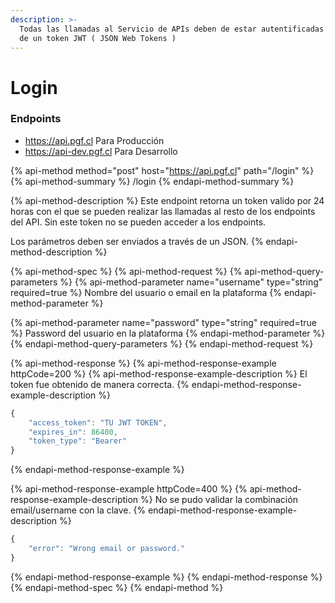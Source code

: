```yaml
---
description: >-
  Todas las llamadas al Servicio de APIs deben de estar autentificadas a través
  de un token JWT ( JSON Web Tokens )
---
```


# Login

### Endpoints

* https://api.pgf.cl Para Producción
* https://api-dev.pgf.cl Para Desarrollo

{% api-method method="post" host="https://api.pgf.cl" path="/login" %}
{% api-method-summary %}
/login
{% endapi-method-summary %}

{% api-method-description %}
Este endpoint retorna un token valido por 24 horas con el que se pueden realizar las llamadas al resto de los endpoints del API. Sin este token no se pueden acceder a los endpoints.  
  
Los parámetros deben ser enviados a través de un JSON.
{% endapi-method-description %}

{% api-method-spec %}
{% api-method-request %}
{% api-method-query-parameters %}
{% api-method-parameter name="username" type="string" required=true %}
Nombre del usuario o email en la plataforma
{% endapi-method-parameter %}

{% api-method-parameter name="password" type="string" required=true %}
Password del usuario en la plataforma
{% endapi-method-parameter %}
{% endapi-method-query-parameters %}
{% endapi-method-request %}

{% api-method-response %}
{% api-method-response-example httpCode=200 %}
{% api-method-response-example-description %}
El token fue obtenido de manera correcta.
{% endapi-method-response-example-description %}

```javascript
{
    "access_token": "TU JWT TOKEN",
    "expires_in": 86400,
    "token_type": "Bearer"
}
```
{% endapi-method-response-example %}

{% api-method-response-example httpCode=400 %}
{% api-method-response-example-description %}
No se pudo validar la combinación email/username con la clave.
{% endapi-method-response-example-description %}

```javascript
{
    "error": "Wrong email or password."
}
```
{% endapi-method-response-example %}
{% endapi-method-response %}
{% endapi-method-spec %}
{% endapi-method %}




